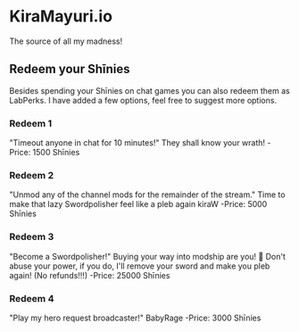 # KiraMayuri.io

The source of all my madness!

## Redeem your Shīnies

Besides spending your Shīnies on chat games you can also redeem them as LabPerks. I have added a few options, feel free to suggest more options.

### Redeem 1
"Timeout anyone in chat for 10 minutes!" They shall know your wrath!
-Price: 1500 Shīnies

### Redeem 2
"Unmod any of the channel mods for the remainder of the stream." Time to make that lazy Swordpolisher feel like a pleb again kiraW
-Price: 5000 Shīnies

### Redeem 3
"Become a Swordpolisher!" Buying your way into modship are you! :thinking: Don't abuse your power, if you do, I'll remove your sword and make you pleb again! (No refunds!!!)
-Price: 25000 Shīnies

### Redeem 4
"Play my hero request broadcaster!" BabyRage
-Price: 3000 Shīnies
